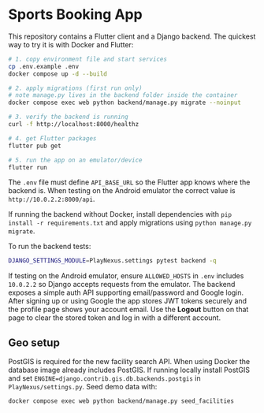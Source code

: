 # Sports Booking App

This repository contains a Flutter client and a Django backend.
The quickest way to try it is with Docker and Flutter:

```bash
# 1. copy environment file and start services
cp .env.example .env
docker compose up -d --build

# 2. apply migrations (first run only)
# note manage.py lives in the backend folder inside the container
docker compose exec web python backend/manage.py migrate --noinput

# 3. verify the backend is running
curl -f http://localhost:8000/healthz

# 4. get Flutter packages
flutter pub get

# 5. run the app on an emulator/device
flutter run
```

The `.env` file must define `API_BASE_URL` so the Flutter app knows where the
backend is. When testing on the Android emulator the correct value is
`http://10.0.2.2:8000/api`.

If running the backend without Docker, install dependencies with
`pip install -r requirements.txt` and apply migrations using `python manage.py migrate`.

To run the backend tests:

```bash
DJANGO_SETTINGS_MODULE=PlayNexus.settings pytest backend -q
```
If testing on the Android emulator, ensure `ALLOWED_HOSTS` in `.env` includes
`10.0.2.2` so Django accepts requests from the emulator.
The backend exposes a simple auth API supporting email/password and Google login.
After signing up or using Google the app stores JWT tokens securely and the
profile page shows your account email. Use the **Logout** button on that page to
clear the stored token and log in with a different account.

## Geo setup

PostGIS is required for the new facility search API. When using Docker the
database image already includes PostGIS. If running locally install PostGIS and
set `ENGINE=django.contrib.gis.db.backends.postgis` in `PlayNexus/settings.py`.
Seed demo data with:

```bash
docker compose exec web python backend/manage.py seed_facilities
```
